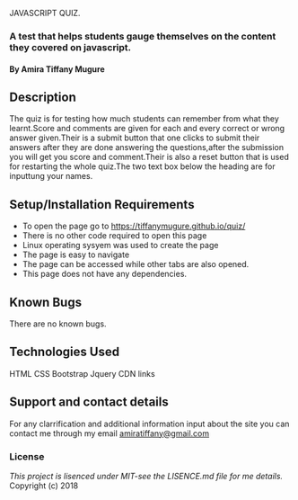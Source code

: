 JAVASCRIPT QUIZ.

### A test that helps students gauge themselves on the content they covered on javascript.

#### By **Amira Tiffany Mugure**

## Description
The quiz is for testing how much students can remember from what they learnt.Score and comments are given for each and every correct or wrong answer given.Their is a submit button that one clicks to submit their answers after they are done answering the questions,after the submission you will get you score and comment.Their is also a reset button that is used for restarting the whole quiz.The two text box below the heading are for inputtung your names.

## Setup/Installation Requirements
* To open the page go to https://tiffanymugure.github.io/quiz/
* There is no other code required to open this page
* Linux operating sysyem was used to create the page
* The page is easy to navigate
* The page can be accessed while other tabs are also opened.
* This page does not have any dependencies.

## Known Bugs
There are no known bugs.
## Technologies Used
 HTML
 CSS
 Bootstrap
 Jquery
 CDN links

## Support and contact details
For any clarrification and additional information input about the site you can contact me through my email
amiratiffany@gmail.com
### License
*This project is lisenced under MIT-see the LISENCE.md file for me details.*
Copyright (c) 2018

